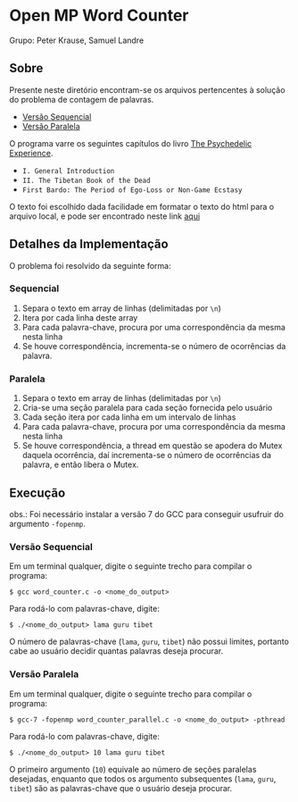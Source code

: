 # Open MP Word Counter
Grupo: Peter Krause, Samuel Landre

## Sobre
Presente neste diretório encontram-se os arquivos pertencentes à solução do problema de contagem de palavras.
- [Versão Sequencial](word_counter.c)
- [Versão Paralela](word_counter_parallel.c)

O programa varre os seguintes capítulos do livro [The Psychedelic Experience](https://en.wikipedia.org/wiki/The_Psychedelic_Experience).
- `I. General Introduction`
- `II. The Tibetan Book of the Dead`
 - `First Bardo: The Period of Ego-Loss or Non-Game Ecstasy`

O texto foi escolhido dada facilidade em formatar o texto do html para o arquivo local, e pode ser encontrado neste link [aqui](https://www.sacred-texts.com/bud/tib/psydead.htm)

## Detalhes da Implementação
O problema foi resolvido da seguinte forma:

### Sequencial
1. Separa o texto em array de linhas (delimitadas por `\n`)
2. Itera por cada linha deste array
3. Para cada palavra-chave, procura por uma correspondência da mesma nesta linha
4. Se houve correspondência, incrementa-se o número de ocorrências da palavra.

### Paralela
1. Separa o texto em array de linhas (delimitadas por `\n`)
2. Cria-se uma seção paralela para cada seção fornecida pelo usuário
3. Cada seção itera por cada linha em um intervalo de linhas
4. Para cada palavra-chave, procura por uma correspondência da mesma nesta linha
5. Se houve correspondência, a thread em questão se apodera do Mutex daquela ocorrência, daí incrementa-se o número de ocorrências da palavra, e então libera o Mutex.


## Execução
obs.: Foi necessário instalar a versão 7 do GCC para conseguir usufruir do argumento `-fopenmp`.

### Versão Sequencial
Em um terminal qualquer, digite o seguinte trecho para compilar o programa:
```
$ gcc word_counter.c -o <nome_do_output>
```
Para rodá-lo com palavras-chave, digite:
```
$ ./<nome_do_output> lama guru tibet
```
O número de palavras-chave (`lama`, `guru`, `tibet`) não possui limites, portanto cabe ao usuário decidir quantas palavras deseja procurar.

### Versão Paralela
Em um terminal qualquer, digite o seguinte trecho para compilar o programa:
```
$ gcc-7 -fopenmp word_counter_parallel.c -o <nome_do_output> -pthread
```
Para rodá-lo com palavras-chave, digite:
```
$ ./<nome_do_output> 10 lama guru tibet
```
O primeiro argumento (`10`) equivale ao número de seções paralelas desejadas, enquanto que todos os argumento subsequentes (`lama`, `guru`, `tibet`) são as palavras-chave que o usuário deseja procurar.
